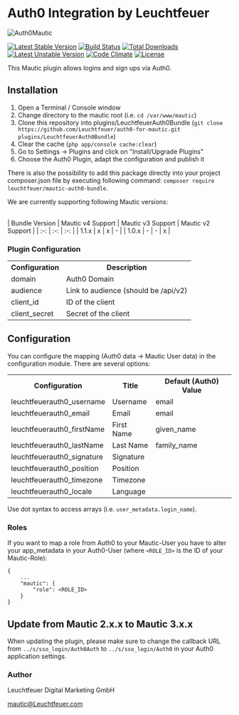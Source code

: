 # Auth0 Integration by Leuchtfeuer
![Auth0Mautic](https://www.leuchtfeuer.com/fileadmin/github/leuchtfeuerauth0-for-mautic/Mautic-Auth0.png "Auth0 for Mautic")


[![Latest Stable Version](https://poser.pugx.org/leuchtfeuer/mautic-leuchtfeuerauth0-bundle/v/stable)](https://packagist.org/packages/leuchtfeuer/mautic-leuchtfeuerauth0-bundle)
[![Build Status](https://github.com/Leuchtfeuer/leuchtfeuerauth0-for-mautic/workflows/Continous%20Integration/badge.svg)](https://github.com/Leuchtfeuer/leuchtfeuerauth0-for-mautic/actions)
[![Total Downloads](https://poser.pugx.org/leuchtfeuer/mautic-leuchtfeuerauth0-bundle/downloads)](https://packagist.org/leuchtfeuer/mautic-leuchtfeuerauth0-bundle)
[![Latest Unstable Version](https://poser.pugx.org/leuchtfeuer/mautic-leuchtfeuerauth0-bundle/v/unstable)](https://packagist.org/leuchtfeuer/mautic-leuchtfeuerauth0-bundle)
[![Code Climate](https://codeclimate.com/github/Leuchtfeuer/leuchtfeuerauth0-for-mautic/badges/gpa.svg)](https://codeclimate.com/github/Leuchtfeuer/leuchtfeuerauth0-for-mautic)
[![License](https://poser.pugx.org/leuchtfeuer/mautic-leuchtfeuerauth0-bundle/license)](https://packagist.org/packages/leuchtfeuer/mautic-leuchtfeuerauth0-bundle)

This Mautic plugin allows logins and sign ups via Auth0.

## Installation
1. Open a Terminal / Console window
2. Change directory to the mautic root (i.e. `cd /var/www/mautic`)
3. Clone this repository into plugins/LeuchtfeuerAuth0Bundle (`git clone https://github.com/Leuchtfeuer/auth0-for-mautic.git plugins/LeuchtfeuerAuth0Bundle`)
4. Clear the cache (`php app/console cache:clear`)
5. Go to Settings -> Plugins and click on "Install/Upgrade Plugins"
6. Choose the Auth0 Plugin, adapt the configuration and publish it

There is also the possibility to add this package directly into your project composer.json file by executing following command: `composer require leuchtfeuer/mautic-auth0-bundle`.

We are currently supporting following Mautic versions:<br><br>

| Bundle Version | Mautic v4 Support | Mautic v3 Support | Mautic v2 Support |
| :-: | :-: | :-: |
| 1.1.x          | x                 | x                 | -                 |
| 1.0.x          | -                 | -                 | x                 |

### Plugin Configuration
<table>
    <tr>
        <th>Configuration</th>
        <th>Description</th>
    </tr>
    <tr>
        <td>domain</td>
        <td>Auth0 Domain</td>
    </tr>
    <tr>
        <td>audience</td>
        <td>Link to audience (should be /api/v2)
    </tr>
    <tr>
        <td>client_id</td>
        <td>ID of the client</td>
    </tr>
    <tr>
        <td>client_secret</td>
        <td>Secret of the client</td>
    </tr>
</table>

## Configuration
You can configure the mapping (Auth0 data -> Mautic User data) in the configuration module. There are several options:

<table>
    <tr>
        <th>Configuration</th>
        <th>Title</th>
        <th>Default (Auth0) Value</th>
    </tr>
    <tr>
        <td>leuchtfeuerauth0_username</td>
        <td>Username</td>
        <td>email</td>
    </tr>
    <tr>
        <td>leuchtfeuerauth0_email</td>
        <td>Email</td>
        <td>email</td>
    </tr>
    <tr>
        <td>leuchtfeuerauth0_firstName</td>
        <td>First Name</td>
        <td>given_name</td>
    </tr>
    <tr>
        <td>leuchtfeuerauth0_lastName</td>
        <td>Last Name</td>
        <td>family_name</td>
    </tr>
    <tr>
        <td>leuchtfeuerauth0_signature</td>
        <td>Signature</td>
        <td></td>
    </tr>
    <tr>
        <td>leuchtfeuerauth0_position</td>
        <td>Position</td>
        <td></td>
    </tr>
    <tr>
        <td>leuchtfeuerauth0_timezone</td>
        <td>Timezone</td>
        <td></td>
    </tr>
    <tr>
        <td>leuchtfeuerauth0_locale</td>
        <td>Language</td>
        <td></td>
    </tr>
</table>

Use dot syntax to access arrays (i.e. `user_metadata.login_name`).

### Roles

If you want to map a role from Auth0 to your Mautic-User you have to alter your app_metadata in your Auth0-User
(where `<ROLE_ID>` is the ID of your Mautic-Role):

```metadata json
{
    ...
    "mautic": {
        "role": <ROLE_ID>
    }
}
```

## Update from Mautic 2.x.x to Mautic 3.x.x
When updating the plugin, please make sure to change the callback URL from `../s/sso_login/Auth0Auth` to `../s/sso_login/Auth0` in your Auth0 application settings.

### Author
Leuchtfeuer Digital Marketing GmbH

mautic@Leuchtfeuer.com
